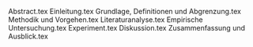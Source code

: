Abstract.tex
Einleitung.tex
Grundlage, Definitionen und Abgrenzung.tex
Methodik und Vorgehen.tex
Literaturanalyse.tex
Empirische Untersuchung.tex
Experiment.tex
Diskussion.tex
Zusammenfassung und Ausblick.tex